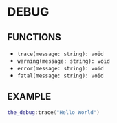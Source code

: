# DEBUG

## FUNCTIONS

- `trace(message: string): void`
- `warning(message: string): void`
- `error(message: string): void`
- `fatal(message: string): void`

## EXAMPLE

```lua
the_debug:trace("Hello World")
```
